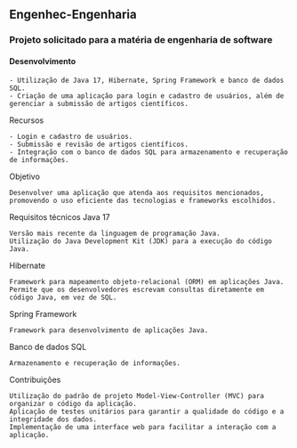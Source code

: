 ## Engenhec-Engenharia
### Projeto solicitado para a matéria de engenharia de software
#### Desenvolvimento

    - Utilização de Java 17, Hibernate, Spring Framework e banco de dados SQL.
    - Criação de uma aplicação para login e cadastro de usuários, além de gerenciar a submissão de artigos científicos.

Recursos

    - Login e cadastro de usuários.
    - Submissão e revisão de artigos científicos.
    - Integração com o banco de dados SQL para armazenamento e recuperação de informações.

Objetivo

    Desenvolver uma aplicação que atenda aos requisitos mencionados, promovendo o uso eficiente das tecnologias e frameworks escolhidos.

Requisitos técnicos
Java 17

    Versão mais recente da linguagem de programação Java.
    Utilização do Java Development Kit (JDK) para a execução do código Java.

Hibernate

    Framework para mapeamento objeto-relacional (ORM) em aplicações Java.
    Permite que os desenvolvedores escrevam consultas diretamente em código Java, em vez de SQL.

Spring Framework

    Framework para desenvolvimento de aplicações Java.

Banco de dados SQL

    Armazenamento e recuperação de informações.

Contribuições

    Utilização do padrão de projeto Model-View-Controller (MVC) para organizar o código da aplicação.
    Aplicação de testes unitários para garantir a qualidade do código e a integridade dos dados.
    Implementação de uma interface web para facilitar a interação com a aplicação.
